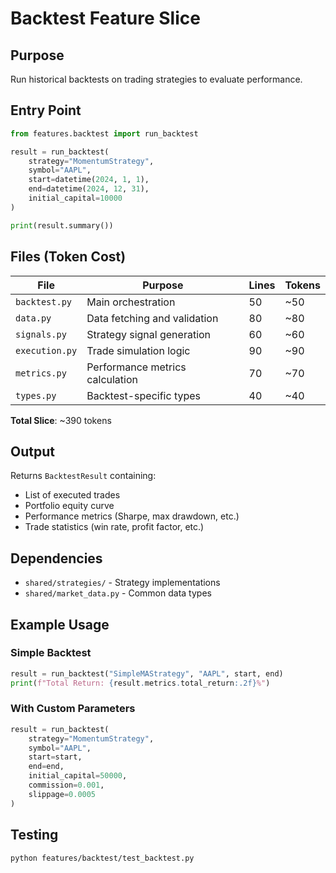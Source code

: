 # Backtest Feature Slice

## Purpose
Run historical backtests on trading strategies to evaluate performance.

## Entry Point
```python
from features.backtest import run_backtest

result = run_backtest(
    strategy="MomentumStrategy",
    symbol="AAPL", 
    start=datetime(2024, 1, 1),
    end=datetime(2024, 12, 31),
    initial_capital=10000
)

print(result.summary())
```

## Files (Token Cost)

| File | Purpose | Lines | Tokens |
|------|---------|-------|--------|
| `backtest.py` | Main orchestration | 50 | ~50 |
| `data.py` | Data fetching and validation | 80 | ~80 |
| `signals.py` | Strategy signal generation | 60 | ~60 |
| `execution.py` | Trade simulation logic | 90 | ~90 |
| `metrics.py` | Performance metrics calculation | 70 | ~70 |
| `types.py` | Backtest-specific types | 40 | ~40 |

**Total Slice**: ~390 tokens

## Output
Returns `BacktestResult` containing:
- List of executed trades
- Portfolio equity curve
- Performance metrics (Sharpe, max drawdown, etc.)
- Trade statistics (win rate, profit factor, etc.)

## Dependencies
- `shared/strategies/` - Strategy implementations
- `shared/market_data.py` - Common data types

## Example Usage

### Simple Backtest
```python
result = run_backtest("SimpleMAStrategy", "AAPL", start, end)
print(f"Total Return: {result.metrics.total_return:.2f}%")
```

### With Custom Parameters
```python
result = run_backtest(
    strategy="MomentumStrategy",
    symbol="AAPL",
    start=start,
    end=end,
    initial_capital=50000,
    commission=0.001,
    slippage=0.0005
)
```

## Testing
```bash
python features/backtest/test_backtest.py
```